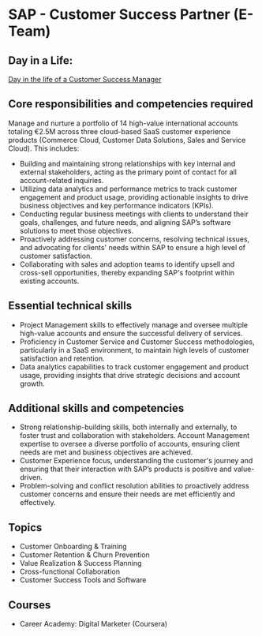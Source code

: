 # SAP - Customer Success Partner (E-Team)

## Day in a Life:

[Day in the life of a Customer Success Manager](https://www.youtube.com/watch?v=O0YgmM8VXUE)  

## Core responsibilities and competencies required

Manage and nurture a portfolio of 14 high-value international accounts totaling €2.5M across three cloud-based SaaS customer experience products (Commerce Cloud, Customer Data Solutions, Sales and Service Cloud). This includes:

- Building and maintaining strong relationships with key internal and external stakeholders, acting as the primary point of contact for all account-related inquiries.
- Utilizing data analytics and performance metrics to track customer engagement and product usage, providing actionable insights to drive business objectives and key performance indicators (KPIs).
- Conducting regular business meetings with clients to understand their goals, challenges, and future needs, and aligning SAP’s software solutions to meet those objectives.
- Proactively addressing customer concerns, resolving technical issues, and advocating for clients' needs within SAP to ensure a high level of customer satisfaction.
- Collaborating with sales and adoption teams to identify upsell and cross-sell opportunities, thereby expanding SAP's footprint within existing accounts.

## Essential technical skills

- Project Management skills to effectively manage and oversee multiple high-value accounts and ensure the successful delivery of services.
- Proficiency in Customer Service and Customer Success methodologies, particularly in a SaaS environment, to maintain high levels of customer satisfaction and retention.
- Data analytics capabilities to track customer engagement and product usage, providing insights that drive strategic decisions and account growth.

## Additional skills and competencies

- Strong relationship-building skills, both internally and externally, to foster trust and collaboration with stakeholders.
Account Management expertise to oversee a diverse portfolio of accounts, ensuring client needs are met and business objectives are achieved.
- Customer Experience focus, understanding the customer's journey and ensuring that their interaction with SAP’s products is positive and value-driven.
- Problem-solving and conflict resolution abilities to proactively address customer concerns and ensure their needs are met efficiently and effectively.

## Topics

- Customer Onboarding & Training
- Customer Retention & Churn Prevention
- Value Realization & Success Planning
- Cross-functional Collaboration
- Customer Success Tools and Software

## Courses

- Career Academy: Digital Marketer (Coursera)